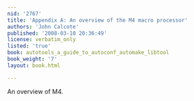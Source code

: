 ```yaml
---
nid: '2767'
title: 'Appendix A: An overview of the M4 macro processor'
authors: 'John Calcote'
published: '2008-03-10 20:36:49'
license: verbatim_only
listed: 'true'
book: autotools_a_guide_to_autoconf_automake_libtool
book_weight: '7'
layout: book.html

---
```

An overview of M4.